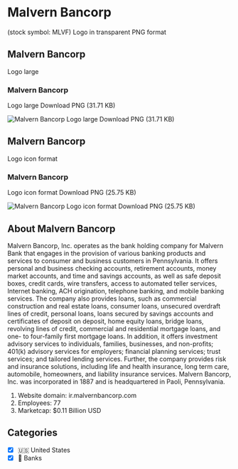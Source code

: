 # Malvern Bancorp
 (stock symbol: MLVF) Logo in transparent PNG format

## Malvern Bancorp
 Logo large

### Malvern Bancorp
 Logo large Download PNG (31.71 KB)

![Malvern Bancorp
 Logo large Download PNG (31.71 KB)](/img/orig/MLVF_BIG-6afef4ff.png)

## Malvern Bancorp
 Logo icon format

### Malvern Bancorp
 Logo icon format Download PNG (25.75 KB)

![Malvern Bancorp
 Logo icon format Download PNG (25.75 KB)](/img/orig/MLVF-c05057c7.png)

## About Malvern Bancorp


Malvern Bancorp, Inc. operates as the bank holding company for Malvern Bank that engages in the provision of various banking products and services to consumer and business customers in Pennsylvania. It offers personal and business checking accounts, retirement accounts, money market accounts, and time and savings accounts, as well as safe deposit boxes, credit cards, wire transfers, access to automated teller services, Internet banking, ACH origination, telephone banking, and mobile banking services. The company also provides loans, such as commercial construction and real estate loans, consumer loans, unsecured overdraft lines of credit, personal loans, loans secured by savings accounts and certificates of deposit on deposit, home equity loans, bridge loans, revolving lines of credit, commercial and residential mortgage loans, and one- to four-family first mortgage loans. In addition, it offers investment advisory services to individuals, families, businesses, and non-profits; 401(k) advisory services for employers; financial planning services; trust services; and tailored lending services. Further, the company provides risk and insurance solutions, including life and health insurance, long term care, automobile, homeowners, and liability insurance services. Malvern Bancorp, Inc. was incorporated in 1887 and is headquartered in Paoli, Pennsylvania.

1. Website domain: ir.malvernbancorp.com
2. Employees: 77
3. Marketcap: $0.11 Billion USD


## Categories
- [x] 🇺🇸 United States
- [x] 🏦 Banks
